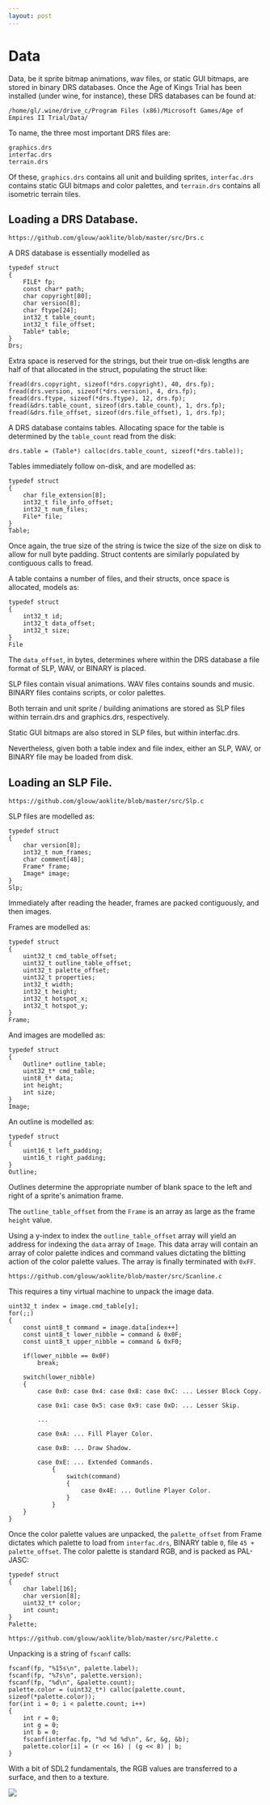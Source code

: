 ```yaml
---
layout: post
---
```


# Data

Data, be it sprite bitmap animations, wav files, or static GUI bitmaps, are stored in binary DRS databases. Once
the Age of Kings Trial has been installed (under wine, for instance), these DRS databases can be found at:

    /home/gl/.wine/drive_c/Program Files (x86)/Microsoft Games/Age of Empires II Trial/Data/

To name, the three most important DRS files are:

    graphics.drs
    interfac.drs
    terrain.drs

Of these, `graphics.drs` contains all unit and building sprites, `interfac.drs` contains static GUI bitmaps and color palettes,
and `terrain.drs` contains all isometric terrain tiles.

## Loading a DRS Database.

`https://github.com/glouw/aoklite/blob/master/src/Drs.c`

A DRS database is essentially modelled as

    typedef struct
    {
        FILE* fp;
        const char* path;
        char copyright[80];
        char version[8];
        char ftype[24];
        int32_t table_count;
        int32_t file_offset;
        Table* table;
    }
    Drs;

Extra space is reserved for the strings, but their true on-disk lengths are half of that allocated in the struct,
populating the struct like:

    fread(drs.copyright, sizeof(*drs.copyright), 40, drs.fp);
    fread(drs.version, sizeof(*drs.version), 4, drs.fp);
    fread(drs.ftype, sizeof(*drs.ftype), 12, drs.fp);
    fread(&drs.table_count, sizeof(drs.table_count), 1, drs.fp);
    fread(&drs.file_offset, sizeof(drs.file_offset), 1, drs.fp);

A DRS database contains tables. Allocating space for the table is determined by the `table_count` read from the disk:

    drs.table = (Table*) calloc(drs.table_count, sizeof(*drs.table));

Tables immediately follow on-disk, and are modelled as:

    typedef struct
    {
        char file_extension[8];
        int32_t file_info_offset;
        int32_t num_files;
        File* file;
    }
    Table;

Once again, the true size of the string is twice the size of the size on disk to allow for null byte padding. Struct contents
are similarly populated by contiguous calls to fread.

A table contains a number of files, and their structs, once space is allocated, models as:

    typedef struct
    {
        int32_t id;
        int32_t data_offset;
        int32_t size;
    }
    File

The `data_offset`, in bytes, determines where within the DRS database a file format of SLP, WAV, or BINARY is placed.

SLP files contain visual animations. WAV files contains sounds and music. BINARY files contains scripts, or color palettes.

Both terrain and unit sprite / building animations are stored as SLP files within terrain.drs and graphics.drs, respectively.

Static GUI bitmaps are also stored in SLP files, but within interfac.drs.

Nevertheless, given both a table index and file index, either an SLP, WAV, or BINARY file may be loaded from disk.

## Loading an SLP File.

`https://github.com/glouw/aoklite/blob/master/src/Slp.c`

SLP files are modelled as:

    typedef struct
    {
        char version[8];
        int32_t num_frames;
        char comment[48];
        Frame* frame;
        Image* image;
    }
    Slp;

Immediately after reading the header, frames are packed contiguously, and then images.

Frames are modelled as:

    typedef struct
    {
        uint32_t cmd_table_offset;
        uint32_t outline_table_offset;
        uint32_t palette_offset;
        uint32_t properties;
        int32_t width;
        int32_t height;
        int32_t hotspot_x;
        int32_t hotspot_y;
    }
    Frame;

And images are modelled as:

    typedef struct
    {
        Outline* outline_table;
        uint32_t* cmd_table;
        uint8_t* data;
        int height;
        int size;
    }
    Image;


An outline is modelled as:

    typedef struct
    {
        uint16_t left_padding;
        uint16_t right_padding;
    }
    Outline;

Outlines determine the appropriate number of blank space to the left and right of a sprite's animation frame.

The `outline_table_offset` from the `Frame` is an array as large as the frame `height` value.

Using a y-index to index the `outline_table_offset` array will yield an address for indexing
the `data` array of `Image`. This data array will contain an array of color palette indices
and command values dictating the blitting action of the color palette values. The array is finally
terminated with `0xFF`.

`https://github.com/glouw/aoklite/blob/master/src/Scanline.c`

This requires a tiny virtual machine to unpack the image data.

    uint32_t index = image.cmd_table[y];
    for(;;)
    {
        const uint8_t command = image.data[index++]
        const uint8_t lower_nibble = command & 0x0F;
        const uint8_t upper_nibble = command & 0xF0;

        if(lower_nibble == 0x0F)
            break;

        switch(lower_nibble)
        {
            case 0x0: case 0x4: case 0x8: case 0xC: ... Lesser Block Copy.

            case 0x1: case 0x5: case 0x9: case 0xD: ... Lesser Skip.

            ...

            case 0xA: ... Fill Player Color.

            case 0xB: ... Draw Shadow.

            case 0xE: ... Extended Commands.
                {
                    switch(command)
                    {
                        case 0x4E: ... Outline Player Color.
                    }
                }
        }
    }

Once the color palette values are unpacked, the `palette_offset` from Frame dictates which
palette to load from `interfac.drs`, BINARY table `0`, file `45 + palette_offset`.
The color palette is standard RGB, and is packed as PAL-JASC:

    typedef struct
    {
        char label[16];
        char version[8];
        uint32_t* color;
        int count;
    }
    Palette;

`https://github.com/glouw/aoklite/blob/master/src/Palette.c`

Unpacking is a string of `fscanf` calls:

    fscanf(fp, "%15s\n", palette.label);
    fscanf(fp, "%7s\n", palette.version);
    fscanf(fp, "%d\n", &palette.count);
    palette.color = (uint32_t*) calloc(palette.count, sizeof(*palette.color));
    for(int i = 0; i < palette.count; i++)
    {
        int r = 0;
        int g = 0;
        int b = 0;
        fscanf(interfac.fp, "%d %d %d\n", &r, &g, &b);
        palette.color[i] = (r << 16) | (g << 8) | b;
    }

With a bit of SDL2 fundamentals, the RGB values are transferred to a surface, and then to a texture.

![](/images/aoklite/Peek-2019-04-06-06-59.gif)
